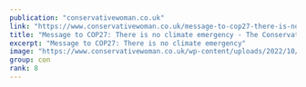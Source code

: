 ```yaml
---
publication: "conservativewoman.co.uk"
link: "https://www.conservativewoman.co.uk/message-to-cop27-there-is-no-climate-emergency/"
title: "Message to COP27: There is no climate emergency - The Conservative Woman"
excerpt: "Message to COP27: There is no climate emergency"
image: "https://www.conservativewoman.co.uk/wp-content/uploads/2022/10/cop22.jpg"
group: con
rank: 8
---
```

